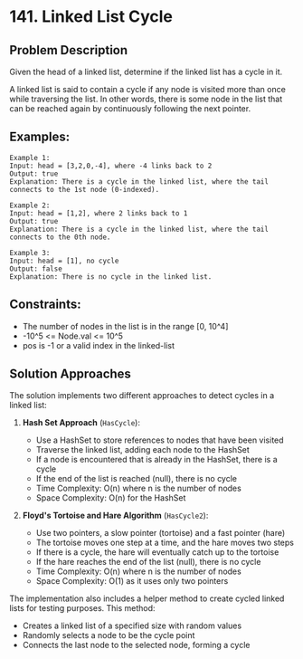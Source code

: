 # 141. Linked List Cycle

## Problem Description
Given the head of a linked list, determine if the linked list has a cycle in it.

A linked list is said to contain a cycle if any node is visited more than once while traversing the list. In other words, there is some node in the list that can be reached again by continuously following the next pointer.

## Examples:
```
Example 1:
Input: head = [3,2,0,-4], where -4 links back to 2
Output: true
Explanation: There is a cycle in the linked list, where the tail connects to the 1st node (0-indexed).

Example 2:
Input: head = [1,2], where 2 links back to 1
Output: true
Explanation: There is a cycle in the linked list, where the tail connects to the 0th node.

Example 3:
Input: head = [1], no cycle
Output: false
Explanation: There is no cycle in the linked list.
```

## Constraints:
- The number of nodes in the list is in the range [0, 10^4]
- -10^5 <= Node.val <= 10^5
- pos is -1 or a valid index in the linked-list

## Solution Approaches
The solution implements two different approaches to detect cycles in a linked list:

1. **Hash Set Approach** (`HasCycle`):
   - Use a HashSet to store references to nodes that have been visited
   - Traverse the linked list, adding each node to the HashSet
   - If a node is encountered that is already in the HashSet, there is a cycle
   - If the end of the list is reached (null), there is no cycle
   - Time Complexity: O(n) where n is the number of nodes
   - Space Complexity: O(n) for the HashSet

2. **Floyd's Tortoise and Hare Algorithm** (`HasCycle2`):
   - Use two pointers, a slow pointer (tortoise) and a fast pointer (hare)
   - The tortoise moves one step at a time, and the hare moves two steps
   - If there is a cycle, the hare will eventually catch up to the tortoise
   - If the hare reaches the end of the list (null), there is no cycle
   - Time Complexity: O(n) where n is the number of nodes
   - Space Complexity: O(1) as it uses only two pointers

The implementation also includes a helper method to create cycled linked lists for testing purposes. This method:
- Creates a linked list of a specified size with random values
- Randomly selects a node to be the cycle point
- Connects the last node to the selected node, forming a cycle